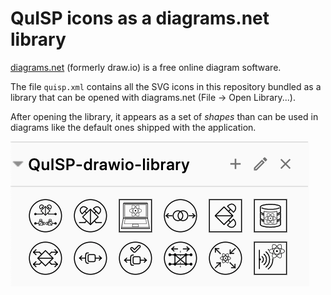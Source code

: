 # QuISP icons as a diagrams.net library

[diagrams.net](https://app.diagrams.net/) (formerly draw.io) is a free online diagram software.

The file `quisp.xml` contains all the SVG icons in this repository bundled as a library that can be opened with diagrams.net (File -> Open Library...).

After opening the library, it appears as a set of _shapes_ than can be used in diagrams like the default ones shipped with the application.

![](screenshot.png)
